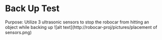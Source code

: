 # Back Up Test
Purpose: Utilize 3 ultrasonic sensors to stop the robocar from hitting an object while backing up
![alt text](http://robocar-proj/pictures/placement of sensors.png)
